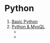 # Python
 
1. [Basic Python](https://github.com/Farhan0140/Python/tree/main/Basic%20Python)
2. [Python & MysQL](https://github.com/Farhan0140/Python/tree/main/Python%20%26%20MysQL)
    * []()
    * []()

